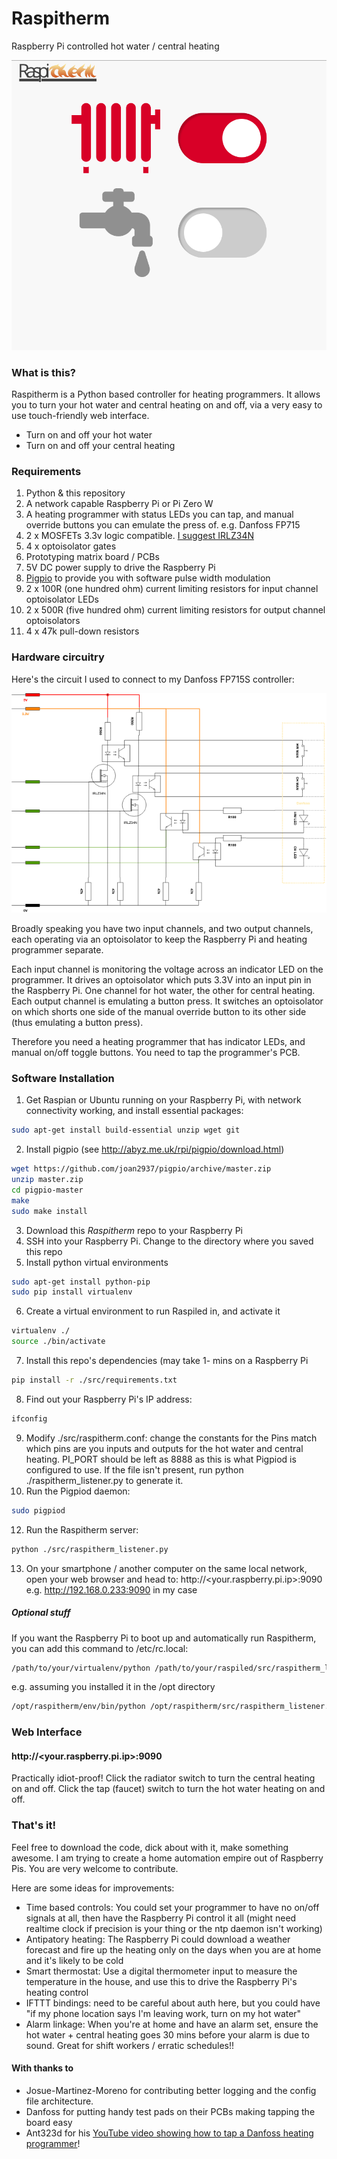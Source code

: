 # Raspitherm #

Raspberry Pi controlled hot water / central heating

![Raspitherm Web Interface](https://github.com/michaeljtbrooks/raspitherm/blob/master/docs/raspitherm_ui.png)

### What is this? ###
Raspitherm is a Python based controller for heating programmers. It allows you to turn your hot water and central heating on and off, via a very easy to use touch-friendly web interface.

* Turn on and off your hot water
* Turn on and off your central heating

### Requirements ###
1. Python & this repository
2. A network capable Raspberry Pi or Pi Zero W
3. A heating programmer with status LEDs you can tap, and manual override buttons you can emulate the press of. e.g. Danfoss FP715
4. 2 x MOSFETs 3.3v logic compatible. [I suggest IRLZ34N](https://www.aliexpress.com/wholesale?SearchText=IRLZ34N)
5. 4 x optoisolator gates
5. Prototyping matrix board / PCBs
6. 5V DC power supply to drive the Raspberry Pi
7. [Pigpio](http://abyz.me.uk/rpi/pigpio/index.html) to provide you with software pulse width modulation
8. 2 x 100R (one hundred ohm) current limiting resistors for input channel optoisolator LEDs
9. 2 x 500R (five hundred ohm) current limiting resistors for output channel optoisolators
10. 4 x 47k pull-down resistors 


### Hardware circuitry ###
Here's the circuit I used to connect to my Danfoss FP715S controller:

![Raspitherm Interface Circuit](https://github.com/michaeljtbrooks/raspitherm/blob/master/docs/Danfoss_RaspberryPi_interface_circuit.png)

Broadly speaking you have two input channels, and two output channels, each operating via an optoisolator to keep the Raspberry Pi and heating programmer separate.

Each input channel is monitoring the voltage across an indicator LED on the programmer. It drives an optoisolator which puts 3.3V into an input pin in the Raspberry Pi. One channel for hot water, the other for central heating.
Each output channel is emulating a button press. It switches an optoisolator on which shorts one side of the manual override button to its other side (thus emulating a button press).

Therefore you need a heating programmer that has indicator LEDs, and manual on/off toggle buttons. You need to tap the programmer's PCB.


### Software Installation ###
1. Get Raspian or Ubuntu running on your Raspberry Pi, with network connectivity working, and install essential packages:
```bash
sudo apt-get install build-essential unzip wget git
```
2. Install pigpio (see http://abyz.me.uk/rpi/pigpio/download.html)
```bash
wget https://github.com/joan2937/pigpio/archive/master.zip
unzip master.zip
cd pigpio-master
make
sudo make install
```
3. Download this *Raspitherm* repo to your Raspberry Pi
4. SSH into your Raspberry Pi. Change to the directory where you saved this repo
5. Install python virtual environments
```bash
sudo apt-get install python-pip 
sudo pip install virtualenv
```
6. Create a virtual environment to run Raspiled in, and activate it
```bash
virtualenv ./
source ./bin/activate
```
7. Install this repo's dependencies (may take 1- mins on a Raspberry Pi
```bash
pip install -r ./src/requirements.txt
```
8. Find out your Raspberry Pi's IP address:
```bash
ifconfig
```
9. Modify ./src/raspitherm.conf: change the constants for the Pins match which pins are you inputs and outputs for the hot water and central heating. PI_PORT should be left as 8888 as this is what Pigpiod is configured to use. If the file isn't present, run python ./raspitherm_listener.py to generate it.
10. Run the Pigpiod daemon:
```bash
sudo pigpiod
```
12. Run the Raspitherm server:
```bash
python ./src/raspitherm_listener.py
```
13. On your smartphone / another computer on the same local network, open your web browser and head to: http://<your.raspberry.pi.ip>:9090 e.g. http://192.168.0.233:9090 in my case

##### Optional stuff #####
If you want the Raspberry Pi to boot up and automatically run Raspitherm, you can add this command to /etc/rc.local:
```bash
/path/to/your/virtualenv/python /path/to/your/raspiled/src/raspitherm_listener.py
```
e.g. assuming you installed it in the /opt directory
```bash
/opt/raspitherm/env/bin/python /opt/raspitherm/src/raspitherm_listener.py
```


### Web Interface ###
#### http://<your.raspberry.pi.ip>:9090 ####

Practically idiot-proof! Click the radiator switch to turn the central heating on and off. Click the tap (faucet) switch to turn the hot water heating on and off.


### That's it! ###
Feel free to download the code, dick about with it, make something awesome. I am trying to create a home automation empire out of Raspberry Pis. You are very welcome to contribute.

Here are some ideas for improvements:
* Time based controls: You could set your programmer to have no on/off signals at all, then have the Raspberry Pi control it all (might need realtime clock if precision is your thing or the ntp daemon isn't working)
* Antipatory heating: The Raspberry Pi could download a weather forecast and fire up the heating only on the days when you are at home and it's likely to be cold
* Smart thermostat: Use a digital thermometer input to measure the temperature in the house, and use this to drive the Raspberry Pi's heating control
* IFTTT bindings: need to be careful about auth here, but you could have "if my phone location says I'm leaving work, turn on my hot water"
* Alarm linkage: When you're at home and have an alarm set, ensure the hot water + central heating goes 30 mins before your alarm is due to sound. Great for shift workers / erratic schedules!!


#### With thanks to ####
* Josue-Martinez-Moreno for contributing better logging and the config file architecture.
* Danfoss for putting handy test pads on their PCBs making tapping the board easy
* Ant323d for his [YouTube video showing how to tap a Danfoss heating programmer](https://www.youtube.com/watch?v=Guhf7eohl98)!
